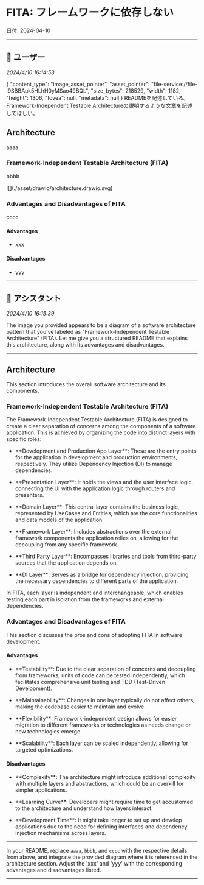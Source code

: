 # FITA: フレームワークに依存しない

日付: 2024-04-10

---

## 👤 ユーザー
*2024/4/10 16:14:53*

{
  "content\_type": "image\_asset\_pointer",
  "asset\_pointer": "file-service://file-i9SBBAuk5HLhH0yMSao49BQL",
  "size\_bytes": 218529,
  "width": 1182,
  "height": 1306,
  "fovea": null,
  "metadata": null
}
READMEを記述している。
 Framework-Independent Testable Architectureの説明するような文章を記述してほしい。

## Architecture

aaaa

### Framework-Independent Testable Architecture (FITA)

bbbb

!\[\](./asset/drawio/architecture.drawio.svg)

### Advantages and Disadvantages of FITA

cccc

#### Advantages

- xxx

#### Disadvantages

- yyy

---

## 🤖 アシスタント
*2024/4/10 16:15:39*

The image you provided appears to be a diagram of a software architecture pattern that you've labeled as "Framework-Independent Testable Architecture" (FITA). Let me give you a structured README that explains this architecture, along with its advantages and disadvantages.

---

## Architecture

This section introduces the overall software architecture and its components.

### Framework-Independent Testable Architecture (FITA)

The Framework-Independent Testable Architecture (FITA) is designed to create a clear separation of concerns among the components of a software application. This is achieved by organizing the code into distinct layers with specific roles:

- \*\*Development and Production App Layer\*\*: These are the entry points for the application in development and production environments, respectively. They utilize Dependency Injection (DI) to manage dependencies.
  
- \*\*Presentation Layer\*\*: It holds the views and the user interface logic, connecting the UI with the application logic through routers and presenters.
  
- \*\*Domain Layer\*\*: This central layer contains the business logic, represented by UseCases and Entities, which are the core functionalities and data models of the application.
  
- \*\*Framework Layer\*\*: Includes abstractions over the external framework components the application relies on, allowing for the decoupling from any specific framework.
  
- \*\*Third Party Layer\*\*: Encompasses libraries and tools from third-party sources that the application depends on.
  
- \*\*DI Layer\*\*: Serves as a bridge for dependency injection, providing the necessary dependencies to different parts of the application.

In FITA, each layer is independent and interchangeable, which enables testing each part in isolation from the frameworks and external dependencies.

### Advantages and Disadvantages of FITA

This section discusses the pros and cons of adopting FITA in software development.

#### Advantages

- \*\*Testability\*\*: Due to the clear separation of concerns and decoupling from frameworks, units of code can be tested independently, which facilitates comprehensive unit testing and TDD (Test-Driven Development).
  
- \*\*Maintainability\*\*: Changes in one layer typically do not affect others, making the codebase easier to maintain and evolve.
  
- \*\*Flexibility\*\*: Framework-independent design allows for easier migration to different frameworks or technologies as needs change or new technologies emerge.

- \*\*Scalability\*\*: Each layer can be scaled independently, allowing for targeted optimizations.

#### Disadvantages

- \*\*Complexity\*\*: The architecture might introduce additional complexity with multiple layers and abstractions, which could be an overkill for simpler applications.
  
- \*\*Learning Curve\*\*: Developers might require time to get accustomed to the architecture and understand how layers interact.
  
- \*\*Development Time\*\*: It might take longer to set up and develop applications due to the need for defining interfaces and dependency injection mechanisms across layers.

---

In your README, replace `aaaa`, `bbbb`, and `cccc` with the respective details from above, and integrate the provided diagram where it is referenced in the architecture section. Adjust the 'xxx' and 'yyy' with the corresponding advantages and disadvantages listed.

---
